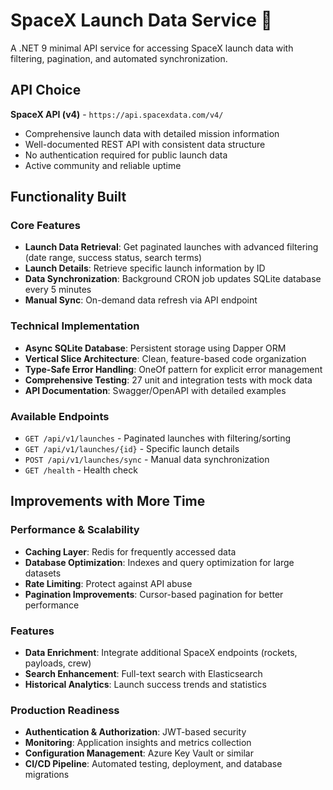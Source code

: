 # SpaceX Launch Data Service 🚀

A .NET 9 minimal API service for accessing SpaceX launch data with filtering, pagination, and automated synchronization.

## API Choice

**SpaceX API (v4)** - `https://api.spacexdata.com/v4/`
- Comprehensive launch data with detailed mission information
- Well-documented REST API with consistent data structure
- No authentication required for public launch data
- Active community and reliable uptime

## Functionality Built

### Core Features
- **Launch Data Retrieval**: Get paginated launches with advanced filtering (date range, success status, search terms)
- **Launch Details**: Retrieve specific launch information by ID
- **Data Synchronization**: Background CRON job updates SQLite database every 5 minutes
- **Manual Sync**: On-demand data refresh via API endpoint

### Technical Implementation
- **Async SQLite Database**: Persistent storage using Dapper ORM
- **Vertical Slice Architecture**: Clean, feature-based code organization
- **Type-Safe Error Handling**: OneOf pattern for explicit error management
- **Comprehensive Testing**: 27 unit and integration tests with mock data
- **API Documentation**: Swagger/OpenAPI with detailed examples

### Available Endpoints
- `GET /api/v1/launches` - Paginated launches with filtering/sorting
- `GET /api/v1/launches/{id}` - Specific launch details
- `POST /api/v1/launches/sync` - Manual data synchronization
- `GET /health` - Health check

## Improvements with More Time

### Performance & Scalability
- **Caching Layer**: Redis for frequently accessed data
- **Database Optimization**: Indexes and query optimization for large datasets
- **Rate Limiting**: Protect against API abuse
- **Pagination Improvements**: Cursor-based pagination for better performance

### Features
- **Data Enrichment**: Integrate additional SpaceX endpoints (rockets, payloads, crew)
- **Search Enhancement**: Full-text search with Elasticsearch
- **Historical Analytics**: Launch success trends and statistics

### Production Readiness
- **Authentication & Authorization**: JWT-based security
- **Monitoring**: Application insights and metrics collection
- **Configuration Management**: Azure Key Vault or similar
- **CI/CD Pipeline**: Automated testing, deployment, and database migrations